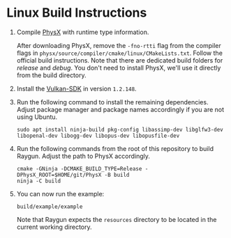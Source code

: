 # Linux Build Instructions

1. Compile [PhysX](https://github.com/NVIDIAGameWorks/PhysX) with runtime type information.

   After downloading PhysX, remove the `-fno-rtti` flag from the compiler flags in `physx/source/compiler/cmake/linux/CMakeLists.txt`.
   Follow the official build instructions.
   Note that there are dedicated build folders for *release* and *debug*.
   You don't need to install PhysX, we'll use it directly from the build directory.

2. Install the [Vulkan-SDK](https://www.lunarg.com/vulkan-sdk/) in version `1.2.148`.

3. Run the following command to install the remaining dependencies.
   Adjust package manager and package names accordingly if you are not using Ubuntu.

       sudo apt install ninja-build pkg-config libassimp-dev libglfw3-dev libopenal-dev libogg-dev libopus-dev libopusfile-dev

4. Run the following commands from the root of this repository to build Raygun.
   Adjust the path to PhysX accordingly.

       cmake -GNinja -DCMAKE_BUILD_TYPE=Release -DPhysX_ROOT=$HOME/git/PhysX -B build
       ninja -C build

5. You can now run the example:

       build/example/example

   Note that Raygun expects the `resources` directory to be located in the current working directory.
